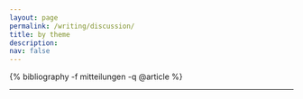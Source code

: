 ```yaml
---
layout: page
permalink: /writing/discussion/
title: by theme
description:   
nav: false
---
```


<!-- _pages/publications.md -->
<div class="publications">

  {% bibliography -f mitteilungen -q @article %}

</div>




---
